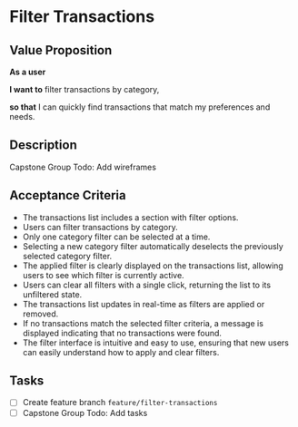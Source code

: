 # Filter Transactions

## Value Proposition

**As a user**

**I want to** filter transactions by category,

**so that** I can quickly find transactions that match my preferences and needs.

## Description

Capstone Group Todo: Add wireframes

## Acceptance Criteria

- The transactions list includes a section with filter options.
- Users can filter transactions by category.
- Only one category filter can be selected at a time.
- Selecting a new category filter automatically deselects the previously selected category filter.
- The applied filter is clearly displayed on the transactions list, allowing users to see which filter is currently active.
- Users can clear all filters with a single click, returning the list to its unfiltered state.
- The transactions list updates in real-time as filters are applied or removed.
- If no transactions match the selected filter criteria, a message is displayed indicating that no transactions were found.
- The filter interface is intuitive and easy to use, ensuring that new users can easily understand how to apply and clear filters.

## Tasks

- [ ] Create feature branch `feature/filter-transactions`
- [ ] Capstone Group Todo: Add tasks
